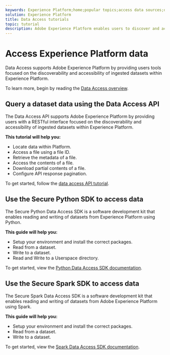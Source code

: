 ```yaml
---
keywords: Experience Platform;home;popular topics;access data sources;data access;spark sdk;python sdk
solution: Experience Platform
title: Data Access tutorials
topic: tutorial
description: Adobe Experience Platform enables users to discover and access ingested datasets within Experience Platform using the Data Access API.
---
```


# Access Experience Platform data

Data Access supports Adobe Experience Platform by providing users tools focused on the discoverability and accessibility of ingested datasets within Experience Platform.

To learn more, begin by reading the [Data Access overview](../data-access/home.md).

## Query a dataset data using the Data Access API

The Data Access API supports Adobe Experience Platform by providing users with a RESTful interface focused on the discoverability and accessibility of ingested datasets within Experience Platform.

**This tutorial will help you:**
- Locate data within Platform.
- Access a file using a file ID.
- Retrieve the metadata of a file.
- Access the contents of a file.
- Download partial contents of a file.
- Configure API response pagination.

To get started, follow the [data access API tutorial](../data-access/tutorials/dataset-data.md).

## Use the Secure Python SDK to access data

The Secure Python Data Access SDK is a software development kit that enables reading and writing of datasets from Experience Platform using Python.

**This guide will help you:**
- Setup your environment and install the correct packages.
- Read from a dataset.
- Write to a dataset.
- Read and Write to a Userspace directory.

To get started, view the [Python Data Access SDK documentation](../data-access/tutorials/python-sdk.md).

## Use the Secure Spark SDK to access data

The Secure Spark Data Access SDK is a software development kit that enables reading and writing of datasets from Adobe Experience Platform using Spark.

**This guide will help you:**
- Setup your environment and install the correct packages.
- Read from a dataset.
- Write to a dataset.

To get started, view the [Spark Data Access SDK documentation](../data-access/tutorials/spark-sdk.md).